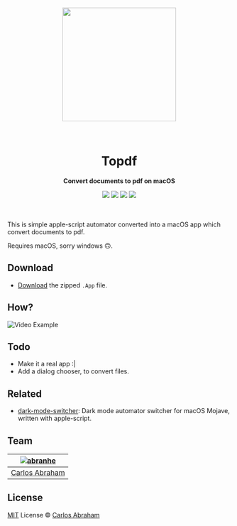 <div align="center">
	<br>
	<br>
	<br>
	<br>
	<img src="https://cdn.abranhe.com/projects/topdf/topdf.svg" width="256" height="256">
	<br>
	<br>
	<br>
	<h1>Topdf</h1>
	<p>
		<b>Convert documents to pdf on macOS</b>
	</p>
  <a href="https://github.com/abranhe"><img src="https://abranhe.com/badge.svg"></a>
  <a href="https://cash.me/$abranhe"><img src="https://cdn.abranhe.com/badges/cash-me.svg"></a>
  <a href="https://paypal.me/abranhe/10"><img src="https://cdn.abranhe.com/badges/paypal.svg"></a>
  <a href="https://patreon.com/abranhe"><img src="https://cdn.abranhe.com/badges/patreon.svg" /></a>
	<br>
	<br>
	<br>
</div>

This is simple apple-script automator converted into a macOS app which convert documents
to pdf.

Requires macOS, sorry windows 🙃.

## Download

- [Download](https://github.com/abranhe/topdf/raw/add-zip-app/Topdf.zip) the zipped `.App` file.

## How?

<img src="https://cdn.abranhe.com/projects/topdf/movie.gif" alt="Video Example">

## Todo

- Make it a real app :|
- Add a dialog chooser, to convert files.

## Related

- [dark-mode-switcher](https://github.com/jeongwhanchoi/dark-mode-switcher): Dark mode automator switcher for macOS Mojave, written with apple-script.

## Team

|[![abranhe][abranhe-i]][abranhe]|
| :----------------------------: |
| [Carlos Abraham][abranhe]      |


## License

[MIT][license-link] License © [Carlos Abraham][abranhe]

[license-link]: https://github.com/abranhe/topdf/blob/master/license
[abranhe]: https://github.com/abranhe
[abranhe-i]: https://avatars3.githubusercontent.com/u/21347264?s=50
